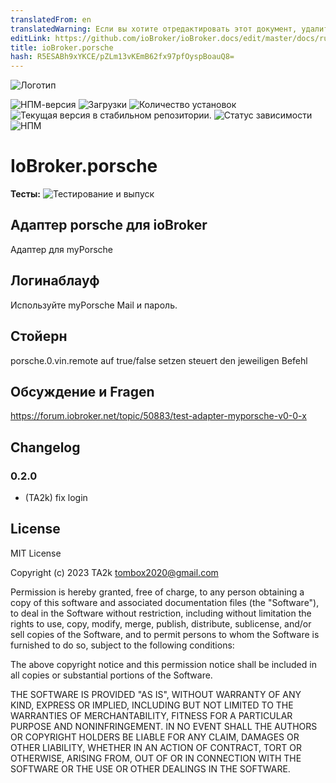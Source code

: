 ```yaml
---
translatedFrom: en
translatedWarning: Если вы хотите отредактировать этот документ, удалите поле «translationFrom», в противном случае этот документ будет снова автоматически переведен
editLink: https://github.com/ioBroker/ioBroker.docs/edit/master/docs/ru/adapterref/iobroker.porsche/README.md
title: ioBroker.porsche
hash: R5ESABh9xYKCE/pZLm13vKEmB62fx97pfOyspBoauQ8=
---
```

![Логотип](../../../en/adapterref/iobroker.porsche/admin/porsche.png)

![НПМ-версия](https://img.shields.io/npm/v/iobroker.porsche.svg)
![Загрузки](https://img.shields.io/npm/dm/iobroker.porsche.svg)
![Количество установок](https://iobroker.live/badges/porsche-installed.svg)
![Текущая версия в стабильном репозитории.](https://iobroker.live/badges/porsche-stable.svg)
![Статус зависимости](https://img.shields.io/david/TA2k/iobroker.porsche.svg)
![НПМ](https://nodei.co/npm/iobroker.porsche.png?downloads=true)

# IoBroker.porsche
**Тесты:** ![Тестирование и выпуск](https://github.com/TA2k/ioBroker.porsche/workflows/Test%20and%20Release/badge.svg)

## Адаптер porsche для ioBroker
Адаптер для myPorsche

## Логинаблауф
Используйте myPorsche Mail и пароль.

## Стойерн
porsche.0.vin.remote auf true/false setzen steuert den jeweiligen Befehl

## Обсуждение и Fragen
<https://forum.iobroker.net/topic/50883/test-adapter-myporsche-v0-0-x>

## Changelog

### 0.2.0

- (TA2k) fix login

## License

MIT License

Copyright (c) 2023 TA2k <tombox2020@gmail.com>

Permission is hereby granted, free of charge, to any person obtaining a copy
of this software and associated documentation files (the "Software"), to deal
in the Software without restriction, including without limitation the rights
to use, copy, modify, merge, publish, distribute, sublicense, and/or sell
copies of the Software, and to permit persons to whom the Software is
furnished to do so, subject to the following conditions:

The above copyright notice and this permission notice shall be included in all
copies or substantial portions of the Software.

THE SOFTWARE IS PROVIDED "AS IS", WITHOUT WARRANTY OF ANY KIND, EXPRESS OR
IMPLIED, INCLUDING BUT NOT LIMITED TO THE WARRANTIES OF MERCHANTABILITY,
FITNESS FOR A PARTICULAR PURPOSE AND NONINFRINGEMENT. IN NO EVENT SHALL THE
AUTHORS OR COPYRIGHT HOLDERS BE LIABLE FOR ANY CLAIM, DAMAGES OR OTHER
LIABILITY, WHETHER IN AN ACTION OF CONTRACT, TORT OR OTHERWISE, ARISING FROM,
OUT OF OR IN CONNECTION WITH THE SOFTWARE OR THE USE OR OTHER DEALINGS IN THE
SOFTWARE.